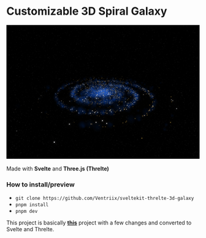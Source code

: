 # Customizable 3D Spiral Galaxy

![Screenshot](screenshot.png)

Made with **Svelte** and **Three.js (Threlte)**

### How to install/preview

<ul>
  <li>
    <code>git clone https://github.com/Ventriix/sveltekit-threlte-3d-galaxy</code>
  </li>
  <li>
    <code>pnpm install</code>
  </li>
  <li>
    <code>pnpm dev</code>  
  </li>
</ul>

This project is basically **[this](https://github.com/pickles976/GalaxyThreeJS)** project with a few changes and converted to Svelte and Threlte.
